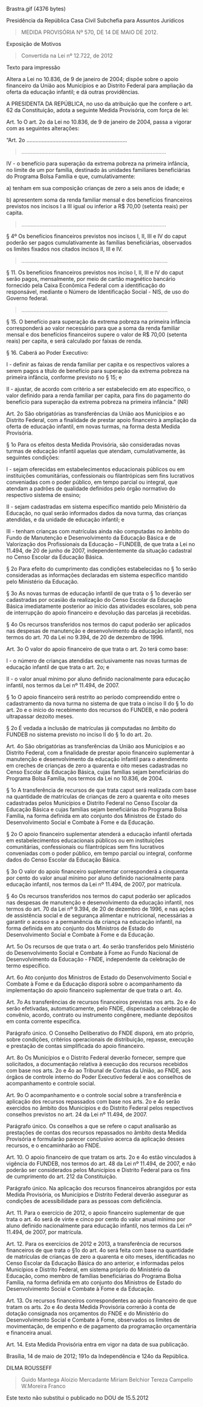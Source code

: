 Brastra.gif (4376 bytes)

Presidência da República
Casa Civil
Subchefia para Assuntos Jurídicos


> MEDIDA PROVISÓRIA Nº 570, DE 14 DE MAIO DE 2012.

Exposição de Motivos
> Convertida na Lei nº 12.722, de 2012

Texto para impressão

Altera a  Lei no 10.836, de 9 de janeiro de 2004; dispõe sobre o apoio financeiro da União aos Municípios e ao Distrito Federal para ampliação da oferta da educação infantil; e dá outras providências.


A PRESIDENTA DA REPÚBLICA, no uso da atribuição que lhe confere o art. 62 da Constituição, adota a seguinte Medida Provisória, com força de lei:

Art. 1o  O art. 2o da Lei no 10.836, de 9 de janeiro de 2004, passa a vigorar com as seguintes alterações:



“Art. 2o  ..................................................................

> ...............................................................................................

IV - o benefício para superação da extrema pobreza na primeira infância, no limite de um por família, destinado às unidades familiares beneficiárias do Programa Bolsa Família e que, cumulativamente:

a) tenham em sua composição crianças de zero a seis anos de idade; e

b) apresentem soma da renda familiar mensal e dos benefícios financeiros previstos nos incisos I a III igual ou inferior a R$ 70,00 (setenta reais) per capita.

> ...............................................................................................

§ 4º  Os benefícios financeiros previstos nos incisos I, II, III e IV do caput poderão ser pagos cumulativamente às famílias beneficiárias, observados os limites fixados nos citados incisos II, III e IV.

> ................................................................................................

§ 11.  Os benefícios financeiros previstos nos inciso I, II, III e IV do caput serão pagos, mensalmente, por meio de cartão magnético bancário fornecido pela Caixa Econômica Federal com a identificação do responsável, mediante o Número de Identificação Social - NIS, de uso do Governo federal.

> ................................................................................................

§ 15.  O benefício para superação da extrema pobreza na primeira infância corresponderá ao valor necessário para que a soma da renda familiar mensal e dos benefícios financeiros supere o valor de R$ 70,00 (setenta reais) per capita, e será calculado por faixas de renda.

§ 16.  Caberá ao Poder Executivo:

I - definir as faixas de renda familiar per capita e os respectivos valores a serem pagos a título de benefício para superação da extrema pobreza na primeira infância, conforme previsto no § 15; e

II - ajustar, de acordo com critério a ser estabelecido em ato específico, o valor definido para a renda familiar per capita, para fins do pagamento do benefício para superação da extrema pobreza na primeira infância.” (NR)

Art. 2o  São obrigatórias as transferências da União aos Municípios e ao Distrito Federal, com a finalidade de prestar apoio financeiro à ampliação da oferta de educação infantil, em novas turmas, na forma desta Medida Provisória.

§ 1o  Para os efeitos desta Medida Provisória, são consideradas novas turmas de educação infantil aquelas que atendam, cumulativamente, às seguintes condições:

I - sejam oferecidas em estabelecimentos educacionais públicos ou em instituições comunitárias, confessionais ou filantrópicas sem fins lucrativos conveniadas com o poder público, em tempo parcial ou integral, que atendam a padrões de qualidade definidos pelo órgão normativo do respectivo sistema de ensino;

II - sejam cadastradas em sistema específico mantido pelo Ministério da Educação, no qual serão informados dados da nova turma, das crianças atendidas, e da unidade de educação infantil; e

III - tenham crianças com matrículas ainda não computadas no âmbito do Fundo de Manutenção e Desenvolvimento da Educação Básica e de Valorização dos Profissionais da Educação – FUNDEB, de que trata a Lei no 11.494, de 20 de junho de 2007, independentemente da situação cadastral no Censo Escolar da Educação Básica.

§ 2o  Para efeito do cumprimento das condições estabelecidas no § 1o serão consideradas as informações declaradas em sistema específico mantido pelo Ministério da Educação.

§ 3o As novas turmas de educação infantil de que trata o § 1o deverão ser cadastradas por ocasião da realização do Censo Escolar da Educação Básica imediatamente posterior ao início das atividades escolares, sob pena de interrupção do apoio financeiro e devolução das parcelas já recebidas.

§ 4o  Os recursos transferidos nos termos do caput poderão ser aplicados nas despesas de manutenção e desenvolvimento da educação infantil, nos termos do art. 70 da Lei no 9.394, de 20 de dezembro de 1996.

Art. 3o  O valor do apoio financeiro de que trata o art. 2o terá como base:

I - o número de crianças atendidas exclusivamente nas novas turmas de educação infantil de que trata o art. 2o; e

II - o valor anual mínimo por aluno definido nacionalmente para educação infantil, nos termos da Lei nº 11.494, de 2007.

§ 1o  O apoio financeiro será restrito ao período compreendido entre o cadastramento da nova turma no sistema de que trata o inciso II do § 1o do art. 2o e o início do recebimento dos recursos do FUNDEB, e não poderá ultrapassar dezoito meses.

§ 2o  É vedada a inclusão de matrículas já computadas no âmbito do FUNDEB no sistema previsto no inciso II do § 1o do art. 2o.

Art. 4o  São obrigatórias as transferências da União aos Municípios e ao Distrito Federal, com a finalidade de prestar apoio financeiro suplementar à manutenção e desenvolvimento da educação infantil para o atendimento em creches de crianças de zero a quarenta e oito meses cadastradas no Censo Escolar da Educação Básica, cujas famílias sejam beneficiárias do Programa Bolsa Família, nos termos da Lei no 10.836, de 2004.

§ 1o  A transferência de recursos de que trata caput será realizada com base na quantidade de matrículas de crianças de zero a quarenta e oito meses cadastradas pelos Municípios e Distrito Federal no Censo Escolar da Educação Básica e cujas famílias sejam beneficiárias do Programa Bolsa Família, na forma definida em ato conjunto dos Ministros de Estado do Desenvolvimento Social e Combate à Fome e da Educação.

§ 2o  O apoio financeiro suplementar atenderá a educação infantil ofertada em estabelecimentos educacionais públicos ou em instituições comunitárias, confessionais ou filantrópicas sem fins lucrativos conveniadas com o poder público, em tempo parcial ou integral, conforme dados do Censo Escolar da Educação Básica.

§ 3o  O valor do apoio financeiro suplementar corresponderá a cinquenta por cento do valor anual mínimo por aluno definido nacionalmente para educação infantil, nos termos da Lei nº 11.494, de 2007, por matrícula.

§ 4o  Os recursos transferidos nos termos do caput poderão ser aplicados nas despesas de manutenção e desenvolvimento da educação infantil, nos termos do art. 70 da Lei nº 9.394, de 20 de dezembro de 1996, e nas ações de assistência social e de segurança alimentar e nutricional, necessárias a garantir o acesso e a permanência da criança na educação infantil, na forma definida em ato conjunto dos Ministros de Estado do Desenvolvimento Social e Combate à Fome e da Educação.

Art. 5o  Os recursos de que trata o art. 4o serão transferidos pelo Ministério do Desenvolvimento Social e Combate à Fome ao Fundo Nacional de Desenvolvimento da Educação - FNDE, independente da celebração de termo específico.

Art. 6o  Ato conjunto dos Ministros de Estado do Desenvolvimento Social e Combate à Fome e da Educação disporá sobre o acompanhamento da implementação do apoio financeiro suplementar de que trata o art. 4o.

Art. 7o  As transferências de recursos financeiros previstas nos arts. 2o  e 4o serão efetivadas, automaticamente, pelo FNDE, dispensada a celebração de convênio, acordo, contrato ou instrumento congênere, mediante depósitos em conta corrente específica.

Parágrafo único.  O Conselho Deliberativo do FNDE disporá, em ato próprio, sobre condições, critérios operacionais de distribuição, repasse, execução e prestação de contas simplificada do apoio financeiro.

Art. 8o  Os Municípios e o Distrito Federal deverão fornecer, sempre que solicitados, a documentação relativa à execução dos recursos recebidos com base nos arts. 2o e 4o ao Tribunal de Contas da União, ao FNDE, aos órgãos de controle interno do Poder Executivo federal e aos conselhos de acompanhamento e controle social.

Art. 9o  O acompanhamento e o controle social sobre a transferência e aplicação dos recursos repassados com base nos arts. 2o e 4o serão exercidos no âmbito dos Municípios e do Distrito Federal pelos respectivos conselhos previstos no art. 24 da Lei nº 11.494, de 2007.

Parágrafo único.  Os conselhos a que se refere o  caput analisarão as prestações de contas dos recursos repassados no âmbito desta Medida Provisória e formularão parecer conclusivo acerca da aplicação desses recursos, e o encaminharão ao FNDE.

Art. 10.  O apoio financeiro de que tratam os arts. 2o e 4o estão vinculados à vigência do FUNDEB, nos termos do art. 48 da Lei nº 11.494, de 2007, e não poderão ser considerados pelos Municípios e Distrito Federal para os fins de cumprimento do art. 212 da Constituição.

Parágrafo único. Na aplicação dos recursos financeiros abrangidos por esta Medida Provisória, os Municípios e Distrito Federal deverão assegurar as condições de acessibilidade para as pessoas com deficiência.

Art. 11.  Para o exercício de 2012, o apoio financeiro suplementar de que trata o art. 4o será de vinte e cinco por cento do valor anual mínimo por aluno definido nacionalmente para educação infantil, nos termos da Lei nº 11.494, de 2007, por matrícula.

Art. 12. Para os exercícios de 2012 e 2013, a transferência de recursos financeiros de que trata o §1o do art. 4o será feita com base na quantidade de matrículas de crianças de zero a quarenta e oito meses, identificadas no Censo Escolar da Educação Básica do ano anterior, e informadas pelos Municípios e Distrito Federal, em sistema próprio do Ministério da Educação, como membro de famílias beneficiárias do Programa Bolsa Família, na forma definida em ato conjunto dos Ministros de Estado do Desenvolvimento Social e Combate à Fome e da Educação.

Art. 13.  Os recursos financeiros correspondentes ao apoio financeiro de que tratam os arts. 2o e 4o desta Medida Provisória correrão à conta de dotação consignada nos orçamentos do FNDE e do Ministério do Desenvolvimento Social e Combate à Fome, observados os limites de movimentação, de empenho e de pagamento da programação orçamentária e financeira anual.

Art. 14.  Esta Medida Provisória entra em vigor na data de sua publicação.

Brasília, 14 de maio de 2012; 191o da Independência e 124o da República.

DILMA ROUSSEFF
> Guido Mantega
Aloizio Mercadante
> Miriam Belchior
> Tereza Campello
> W.Moreira Franco

Este texto não substitui o publicado no DOU de 15.5.2012